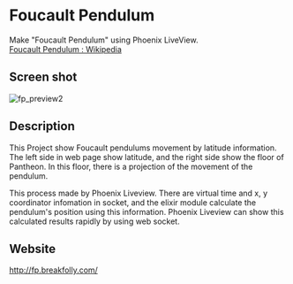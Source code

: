 # Foucault Pendulum

Make "Foucault Pendulum" using Phoenix LiveView.  
[Foucault Pendulum : Wikipedia](https://en.wikipedia.org/wiki/Foucault_pendulum)
  

## Screen shot 

![fp_preview2](https://user-images.githubusercontent.com/36530245/111269411-f41e8780-8671-11eb-83ba-a54fea1e1a21.gif)

## Description
This Project show Foucault pendulums movement by latitude information.
The left side in web page show latitude, and the right side show the floor of Pantheon.
In this floor, there is a projection of the movement of the pendulum.

This process made by Phoenix Liveview.
There are virtual time and x, y coordinator infomation in socket, and the elixir module calculate the pendulum's position using this information.
Phoenix Liveview can show this calculated results rapidly by using web socket.

## Website
http://fp.breakfolly.com/ 

